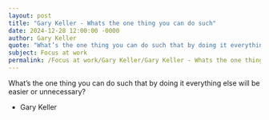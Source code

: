 ```yaml
---
layout: post
title: "Gary Keller - Whats the one thing you can do such"
date: 2024-12-28 12:00:00 -0000
author: Gary Keller
quote: "What’s the one thing you can do such that by doing it everything else will be easier or unnecessary?"
subject: Focus at work
permalink: /Focus at work/Gary Keller/Gary Keller - Whats the one thing you can do such
---
```


What’s the one thing you can do such that by doing it everything else will be easier or unnecessary?

- Gary Keller
